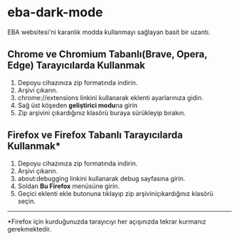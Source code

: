 # eba-dark-mode
EBA websitesi'ni karanlık modda kullanmayı sağlayan basit bir uzantı.

## Chrome ve Chromium Tabanlı(Brave, Opera, Edge) Tarayıcılarda Kullanmak
1. Depoyu cihazınıza zip formatında indirin.
2. Arşivi çıkarın.
3. chrome://extensions linkini kullanarak eklenti ayarlarınıza gidin.
4. Sağ üst köşeden **geliştirici modu**na girin
5. Zip arşivini çıkardığınız klasörü buraya sürükleyip bırakın.

## Firefox ve Firefox Tabanlı Tarayıcılarda Kullanmak*
1. Depoyu cihazınıza zip formatında indirin.
2. Arşivi çıkarın.
3. about:debugging linkini kullanarak debug sayfasına girin.
4. Soldan **Bu Firefox** menüsüne girin.
5. Geçici eklenti ekle butonuna tıklayıp zip arşiviniçıkardığınız klasörü seçin.

---

\*Firefox için kurduğunuzda tarayıcıyı her açışınızda tekrar kurmanız gerekmektedir.
